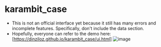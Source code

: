 # karambit_case
- This is not an official interface yet because it still has many errors and incomplete features.  Specifically, don't include the data section.
- Hopefully, everyone can refer to the demo here: [https://dinziloz.github.io/karambit_case/ui.html]
![image](https://github.com/DinziloZ/karambit_case/assets/121272808/9c21108e-4073-4af4-9d59-ca141e7b09ac)
